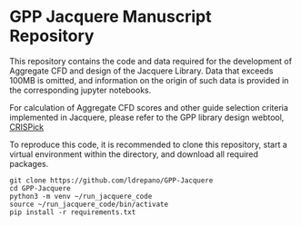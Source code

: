 # GPP Jacquere Manuscript Repository

This repository contains the code and data required for the development of Aggregate CFD and design of the Jacquere Library. Data that exceeds 100MB is omitted, and information on the origin of such data is provided in the corresponding jupyter notebooks.

For calculation of Aggregate CFD scores and other guide selection criteria implemented in Jacquere, please refer to the GPP library design webtool, [CRISPick](broad.io/crispick)

To reproduce this code, it is recommended to clone this repository, start a virtual environment within the directory, and download all required packages. 

```
git clone https://github.com/ldrepano/GPP-Jacquere
cd GPP-Jacquere
python3 -m venv ~/run_jacquere_code
source ~/run_jacquere_code/bin/activate
pip install -r requirements.txt 
```
